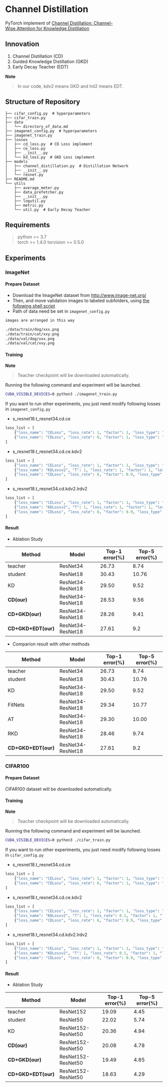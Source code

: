 # Channel Distillation

PyTorch implement of [Channel Distillation: Channel-Wise Attention for Knowledge Distillation](https://arxiv.org/abs/2006.01683)

## Innovation

1. Channel Distillation (CD)
2. Guided Knowledge Distillation (GKD)
3. Early Decay Teacher (EDT)

**Note**
> In our code, kdv2 means GKD and lrd2 means EDT.

## Structure of Repository
```
├── cifar_config.py  # hyperparameters
├── cifar_train.py
├── data
│   └── directory_of_data.md
├── imagenet_config.py  # hyperparameters
├── imagenet_train.py
├── losses
│   ├── cd_loss.py  # CD Loss implement
│   ├── ce_loss.py
│   ├── __init__.py
│   └── kd_loss.py  # GKD Loss implement
├── models
│   ├── channel_distillation.py  # Distillation Network
│   ├── __init__.py
│   └── resnet.py
├── README.md
└── utils
    ├── average_meter.py
    ├── data_prefetcher.py
    ├── __init__.py
    ├── logutil.py
    ├── metric.py
    └── util.py  # Early Decay Teacher
```

## Requirements

> python >= 3.7  
> torch >= 1.4.0 
> torvision >= 0.5.0

## Experiments

### ImageNet

#### Prepare Dataset

+ Download the ImageNet dataset from http://www.image-net.org/
+ Then, and move validation images to labeled subfolders, using [the following shell script](https://raw.githubusercontent.com/soumith/imagenetloader.torch/master/valprep.sh)
+ Path of data need be set in `imagenet_config.py`

```bash
images are arranged in this way

./data/train/dog/xxx.png
./data/train/cat/xxy.png
./data/val/dog/xxx.png
./data/val/cat/xxy.png
```

#### Training

**Note**
> Teacher checkpoint will be downloaded automatically.  

Running the following command and experiment will be launched.

```bash
CUDA_VISIBLE_DEVICES=0 python3 ./imagenet_train.py
```

If you want to run other experiments, you just need modify following losses in `imagenet_config.py`

+ s_resnet18.t_resnet34.cd.ce
```python
loss_list = [
    {"loss_name": "CELoss", "loss_rate": 1, "factor": 1, "loss_type": "ce_family", "loss_rate_decay": "lrdv1"},
    {"loss_name": "CDLoss", "loss_rate": 6, "factor": 1, "loss_type": "fd_family", "loss_rate_decay": "lrdv1"},
]
```

+ s_resnet18.t_resnet34.cd.ce.kdv2
```python
loss_list = [
    {"loss_name": "CELoss", "loss_rate": 1, "factor": 1, "loss_type": "ce_family", "loss_rate_decay": "lrdv1"},
    {"loss_name": "KDLossv2", "T": 1, "loss_rate": 1, "factor": 1, "loss_type": "kdv2_family", "loss_rate_decay": "lrdv1"},
    {"loss_name": "CDLoss", "loss_rate": 6, "factor": 0.9, "loss_type": "fd_family", "loss_rate_decay": "lrdv1"},
]
```

+ s_resnet18.t_resnet34.cd.kdv2.lrdv2
```python
loss_list = [
    {"loss_name": "CELoss", "loss_rate": 1, "factor": 1, "loss_type": "ce_family", "loss_rate_decay": "lrdv2"},
    {"loss_name": "KDLossv2", "T": 1, "loss_rate": 1, "factor": 1, "loss_type": "kdv2_family", "loss_rate_decay": "lrdv2"},
    {"loss_name": "CDLoss", "loss_rate": 6, "factor": 0.9, "loss_type": "fd_family", "loss_rate_decay": "lrdv2"},
]
```

#### Result

+ Ablation Study

| Method | Model | Top-1 error(%) | Top-5 error(%) |
| -- | -- | -- | -- |
| teacher | ResNet34 | 26.73 | 8.74 |
| student | ResNet18 | 30.43 | 10.76 |
| KD | ResNet34-ResNet18 | 29.50 | 9.52 |
| **CD(our)** | ResNet34-ResNet18 | 28.53 | 9.56 |
| **CD+GKD(our)** | ResNet34-ResNet18 | 28.26 | 9.41 |
| **CD+GKD+EDT(our)** | ResNet34-ResNet18 | 27.61 | 9.2 |

+ Comparion result with other methods

| Method | Model | Top-1 error(%) | Top-5 error(%) |
| -- | -- | -- | -- |
| teacher | ResNet34 | 26.73 | 8.74 |
| student | ResNet18 | 30.43 | 10.76 |
| KD | ResNet34-ResNet18 | 29.50 | 9.52 |
| FitNets | ResNet34-ResNet18 | 29.34 | 10.77 |
| AT | ResNet34-ResNet18 | 29.30 | 10.00 |
| RKD | ResNet34-ResNet18 | 28.46 | 9.74 |
| **CD+GKD+EDT(our)** | ResNet34-ResNet18 | 27.61 | 9.2 |

### CIFAR100

#### Prepare Dataset
CIFAR100 dataset will be downloaded automatically.

#### Training

**Note**
> Teacher checkpoint will be downloaded automatically.

Running the following command and experiment will be launched.

```bash
CUDA_VISIBLE_DEVICES=0 python3 ./cifar_train.py
```

If you want to run other experiments, you just need modify following losses in `cifar_config.py`

+ s_resnet18.t_resnet34.cd.ce
```python
loss_list = [
    {"loss_name": "CELoss", "loss_rate": 1, "factor": 1, "loss_type": "ce_family", "loss_rate_decay": "lrdv1"},
    {"loss_name": "CDLoss", "loss_rate": 6, "factor": 1, "loss_type": "fd_family", "loss_rate_decay": "lrdv1"},
]
```

+ s_resnet18.t_resnet34.cd.ce.kdv2
```python
loss_list = [
    {"loss_name": "CELoss", "loss_rate": 1, "factor": 1, "loss_type": "ce_family", "loss_rate_decay": "lrdv1"},
    {"loss_name": "KDLossv2", "T": 1, "loss_rate": 0.1, "factor": 1, "loss_type": "kdv2_family", "loss_rate_decay": "lrdv1"},
    {"loss_name": "CDLoss", "loss_rate": 6, "factor": 0.9, "loss_type": "fd_family", "loss_rate_decay": "lrdv1"},
]
```

+ s_resnet18.t_resnet34.cd.kdv2.lrdv2
```python
loss_list = [
    {"loss_name": "CELoss", "loss_rate": 1, "factor": 1, "loss_type": "ce_family", "loss_rate_decay": "lrdv2"},
    {"loss_name": "KDLossv2", "T": 1, "loss_rate": 0.1, "factor": 1, "loss_type": "kdv2_family","loss_rate_decay": "lrdv2"},
    {"loss_name": "CDLoss", "loss_rate": 6, "factor": 0.9, "loss_type": "fd_family", "loss_rate_decay": "lrdv2"},
]
```

#### Result

+ Ablation Study

| Method | Model | Top-1 error(%) | Top-5 error(%) |
| -- | -- | -- | -- |
| teacher | ResNet152| 19.09 | 4.45 |
| student | ResNet50 | 22.02 | 5.74 |
| KD | ResNet152-ResNet50 | 20.36 | 4.94 |
| **CD(our)** | ResNet152-ResNet50 | 20.08 | 4.78 |
| **CD+GKD(our)** | ResNet152-ResNet50 | 19.49 | 4.85 |
| **CD+GKD+EDT(our)** | ResNet152-ResNet50 | 18.63 | 4.29 |
